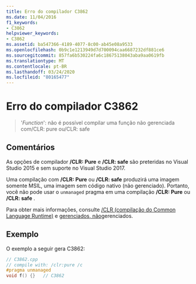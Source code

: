 ```yaml
---
title: Erro do compilador C3862
ms.date: 11/04/2016
f1_keywords:
- C3862
helpviewer_keywords:
- C3862
ms.assetid: ba547366-4189-4077-8c00-ab45e08a9533
ms.openlocfilehash: 0b9c1e1213949d7d700094caa6687232df881ce6
ms.sourcegitcommit: 857fa6b530224fa6c18675138043aba9aa0619fb
ms.translationtype: MT
ms.contentlocale: pt-BR
ms.lasthandoff: 03/24/2020
ms.locfileid: "80165477"
---
```

# <a name="compiler-error-c3862"></a>Erro do compilador C3862

> '*Function*': não é possível compilar uma função não gerenciada com/CLR: pure ou/CLR: safe

## <a name="remarks"></a>Comentários

As opções de compilador **/CLR: Pure** e **/CLR: safe** são preteridas no Visual Studio 2015 e sem suporte no Visual Studio 2017.

Uma compilação com **/CLR: Pure** ou **/CLR: safe** produzirá uma imagem somente MSIL, uma imagem sem código nativo (não gerenciado).  Portanto, você não pode usar o `unmanaged` pragma em uma compilação **/CLR: Pure** ou **/CLR: safe** .

Para obter mais informações, consulte [/CLR (compilação do Common Language Runtime)](../../build/reference/clr-common-language-runtime-compilation.md) e [gerenciados, não](../../preprocessor/managed-unmanaged.md)gerenciados.

## <a name="example"></a>Exemplo

O exemplo a seguir gera C3862:

```cpp
// C3862.cpp
// compile with: /clr:pure /c
#pragma unmanaged
void f() {}   // C3862
```
